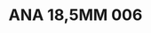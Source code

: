 ---
title: ANA 18,5MM 006
date: 
draft: false

# descripcion
description : Anillo de plata 925 y nácar

materials: Plata 925

color: 

dimensions: 18,5mm diámetro

code: 05-29-1272

type: "Anillos"

categories: []

price: $10.400,00

price_eftvo: $8.840,00

# Images
# first image will be shown in the product page
images:
  # - image: "images/path_to_image"
  # La ubicacion de las imagenes es imagenes/Anillos/Anillos.Nácar/05-29-1272-ana-18,5mm-006
  - image: "./images/anillos/nácar/05-29-1272-ana-18,5mm-006.jpg"
---